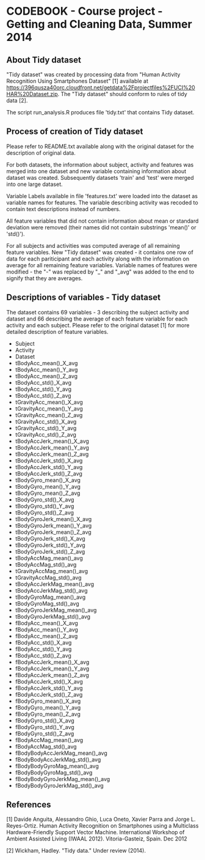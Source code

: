 CODEBOOK - Course project - Getting and Cleaning Data, Summer 2014
==================================================================

About Tidy dataset
-------------------
"Tidy dataset" was created by processing data from "Human Activity Recognition Using Smartphones Dataset" [1] available at https://396qusza40orc.cloudfront.net/getdata%2Fprojectfiles%2FUCI%20HAR%20Dataset.zip. The "Tidy dataset" should conform to rules of tidy data [2].

The script run_analysis.R produces file 'tidy.txt' that contains Tidy dataset.

Process of creation of Tidy dataset
------------------------------------
Please refer to README.txt available along with the original dataset for the description of original data.

For both datasets, the information about subject, activity and features was merged into one dataset and new variable containing information about dataset was created. Subsequently datasets 'train' and 'test' were merged into one large dataset.

Variable Labels available in file 'features.txt' were loaded into the dataset as variable names for features. The variable describing activity was recoded to contain text descriptions instead of numbers.

All feature variables that did not contain information about mean or standard deviation were removed (their names did not contain substrings 'mean()' or 'std()').

For all subjects and activities was computed average of all remaining feature variables. New "Tidy dataset" was created - it contains one row of data for each pariticipant and each activity along with the information on average for all remaining feature variables. Variable names of features were modified - the "-" was replaced by "_" and "_avg" was added to the end to signify that they are averages.


Descriptions of variables - Tidy dataset
---------------------------
The dataset contains 69 variables - 3 describing the subject activity and dataset and 66 describing the average of each feature variable for each activity and each subject. Please refer to the original dataset [1] for more detailed description of feature variables.

 * Subject
 * Activity
 * Dataset
 * tBodyAcc_mean()_X_avg
 * tBodyAcc_mean()_Y_avg
 * tBodyAcc_mean()_Z_avg
 * tBodyAcc_std()_X_avg
 * tBodyAcc_std()_Y_avg
 * tBodyAcc_std()_Z_avg
 * tGravityAcc_mean()_X_avg
 * tGravityAcc_mean()_Y_avg
 * tGravityAcc_mean()_Z_avg
 * tGravityAcc_std()_X_avg
 * tGravityAcc_std()_Y_avg
 * tGravityAcc_std()_Z_avg
 * tBodyAccJerk_mean()_X_avg
 * tBodyAccJerk_mean()_Y_avg
 * tBodyAccJerk_mean()_Z_avg
 * tBodyAccJerk_std()_X_avg
 * tBodyAccJerk_std()_Y_avg
 * tBodyAccJerk_std()_Z_avg
 * tBodyGyro_mean()_X_avg
 * tBodyGyro_mean()_Y_avg
 * tBodyGyro_mean()_Z_avg
 * tBodyGyro_std()_X_avg
 * tBodyGyro_std()_Y_avg
 * tBodyGyro_std()_Z_avg
 * tBodyGyroJerk_mean()_X_avg
 * tBodyGyroJerk_mean()_Y_avg
 * tBodyGyroJerk_mean()_Z_avg
 * tBodyGyroJerk_std()_X_avg
 * tBodyGyroJerk_std()_Y_avg
 * tBodyGyroJerk_std()_Z_avg
 * tBodyAccMag_mean()_avg
 * tBodyAccMag_std()_avg
 * tGravityAccMag_mean()_avg
 * tGravityAccMag_std()_avg
 * tBodyAccJerkMag_mean()_avg
 * tBodyAccJerkMag_std()_avg
 * tBodyGyroMag_mean()_avg
 * tBodyGyroMag_std()_avg
 * tBodyGyroJerkMag_mean()_avg
 * tBodyGyroJerkMag_std()_avg
 * fBodyAcc_mean()_X_avg
 * fBodyAcc_mean()_Y_avg
 * fBodyAcc_mean()_Z_avg
 * fBodyAcc_std()_X_avg
 * fBodyAcc_std()_Y_avg
 * fBodyAcc_std()_Z_avg
 * fBodyAccJerk_mean()_X_avg
 * fBodyAccJerk_mean()_Y_avg
 * fBodyAccJerk_mean()_Z_avg
 * fBodyAccJerk_std()_X_avg
 * fBodyAccJerk_std()_Y_avg
 * fBodyAccJerk_std()_Z_avg
 * fBodyGyro_mean()_X_avg
 * fBodyGyro_mean()_Y_avg
 * fBodyGyro_mean()_Z_avg
 * fBodyGyro_std()_X_avg
 * fBodyGyro_std()_Y_avg
 * fBodyGyro_std()_Z_avg
 * fBodyAccMag_mean()_avg
 * fBodyAccMag_std()_avg
 * fBodyBodyAccJerkMag_mean()_avg
 * fBodyBodyAccJerkMag_std()_avg
 * fBodyBodyGyroMag_mean()_avg
 * fBodyBodyGyroMag_std()_avg
 * fBodyBodyGyroJerkMag_mean()_avg
 * fBodyBodyGyroJerkMag_std()_avg

References
--------------------
[1] Davide Anguita, Alessandro Ghio, Luca Oneto, Xavier Parra and Jorge L. Reyes-Ortiz. Human Activity Recognition on Smartphones using a Multiclass Hardware-Friendly Support Vector Machine. International Workshop of Ambient Assisted Living (IWAAL 2012). Vitoria-Gasteiz, Spain. Dec 2012

[2] Wickham, Hadley. "Tidy data." Under review (2014).